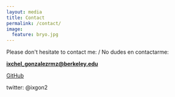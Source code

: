 ```yaml
---
layout: media
title: Contact
permalink: /contact/
image:
  feature: bryo.jpg
---
```


Please don't hesitate to contact me: / No dudes en contactarme:

**ixchel_gonzalezrmz@berkeley.edu** 


[GitHub](https://github.com/ixchelgzlzr)


twitter: @ixgon2
